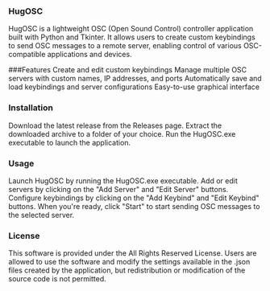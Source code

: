 ### HugOSC
HugOSC is a lightweight OSC (Open Sound Control) controller application built with Python and Tkinter. It allows users to create custom keybindings to send OSC messages to a remote server, enabling control of various OSC-compatible applications and devices.

###Features
Create and edit custom keybindings
Manage multiple OSC servers with custom names, IP addresses, and ports
Automatically save and load keybindings and server configurations
Easy-to-use graphical interface
### Installation
Download the latest release from the Releases page. Extract the downloaded archive to a folder of your choice. Run the HugOSC.exe executable to launch the application.

### Usage
Launch HugOSC by running the HugOSC.exe executable. Add or edit servers by clicking on the "Add Server" and "Edit Server" buttons. Configure keybindings by clicking on the "Add Keybind" and "Edit Keybind" buttons. When you're ready, click "Start" to start sending OSC messages to the selected server.

### License
This software is provided under the All Rights Reserved License. Users are allowed to use the software and modify the settings available in the .json files created by the application, but redistribution or modification of the source code is not permitted.
